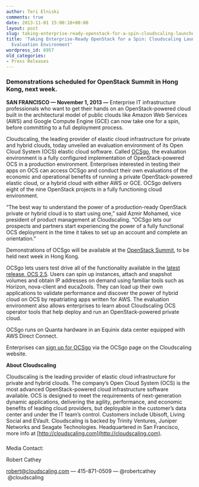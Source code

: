 ```yaml
---
author: Teri Elniski
comments: true
date: 2013-11-01 15:00:18+00:00
layout: post
slug: taking-enterprise-ready-openstack-for-a-spin-cloudscaling-launches-ocsgo-evaluation-environment
title: 'Taking Enterprise-Ready OpenStack for a Spin: Cloudscaling Launches OCSgo
  Evaluation Environment'
wordpress_id: 6957
old_categories:
- Press Releases
---
```


### Demonstrations scheduled for OpenStack Summit in Hong Kong, next week.

**SAN FRANCISCO — November 1, 2013 —** Enterprise IT infrastructure professionals who want to get their hands on an OpenStack-powered cloud built in the architectural model of public clouds like Amazon Web Services (AWS) and Google Compute Engine (GCE) can now take one for a spin, before committing to a full deployment process.

Cloudscaling, the leading provider of elastic cloud infrastructure for private and hybrid clouds, today unveiled an evaluation environment of its Open Cloud System (OCS) elastic cloud software. Called [OCSgo](http://go.cloudscaling.com/ocsgo-freetrial), the evaluation environment is a fully configured implementation of OpenStack-powered OCS in a production environment. Enterprises interested in testing their apps on OCS can access OCSgo and conduct their own evaluations of the economic and operational benefits of running a private OpenStack-powered elastic cloud, or a hybrid cloud with either AWS or GCE. OCSgo delivers eight of the nine OpenStack projects in a fully functioning cloud environment.

“The best way to understand the power of a production-ready OpenStack private or hybrid cloud is to start using one,” said Azmir Mohamed, vice president of product management at Cloudscaling. “OCSgo lets our prospects and partners start experiencing the power of a fully functional OCS deployment in the time it takes to set up an account and complete an orientation.”

Demonstrations of OCSgo will be available at the [OpenStack Summit](http://www.openstack.org/summit/hk/), to be held next week in Hong Kong.

OCSgo lets users test drive all of the functionality available in the [latest release, OCS 2.5](http://www.cloudscaling.com/blog/press-releases/ocs-2-5-ga/). Users can spin up instances, attach and snapshot volumes and obtain IP addresses on demand using familiar tools such as Horizon, nova-client and euca2ools. They can load up their own applications to validate performance and discover the power of hybrid cloud on OCS by repatriating apps written for AWS. The evaluation environment also allows enterprises to learn about Cloudscaling OCS operator tools that help deploy and run an OpenStack-powered private cloud.

OCSgo runs on Quanta hardware in an Equinix data center equipped with AWS Direct Connect.

Enterprises can [sign up for OCSgo](http://go.cloudscaling.com/ocsgo-freetrial) via the OCSgo page on the Cloudscaling website.

**About Cloudscaling**

Cloudscaling is the leading provider of elastic cloud infrastructure for private and hybrid clouds. The company’s Open Cloud System (OCS) is the most advanced OpenStack-powered cloud infrastructure software available. OCS is designed to meet the requirements of next-generation dynamic applications, delivering the agility, performance, and economic benefits of leading cloud providers, but deployable in the customer’s data center and under the IT team’s control. Customers include Ubisoft, Living Social and EVault. Cloudscaling is backed by Trinity Ventures, Juniper Networks and Seagate Technologies. Headquartered in San Francisco, more info at [http://cloudscaling.com](http://cloudscaling.com).

###

Media Contact:

Robert Cathey

[robert@cloudscaling.com](mailto:robert@cloudscaling.com) — 415-871-0509 — @robertcathey  @cloudscaling
